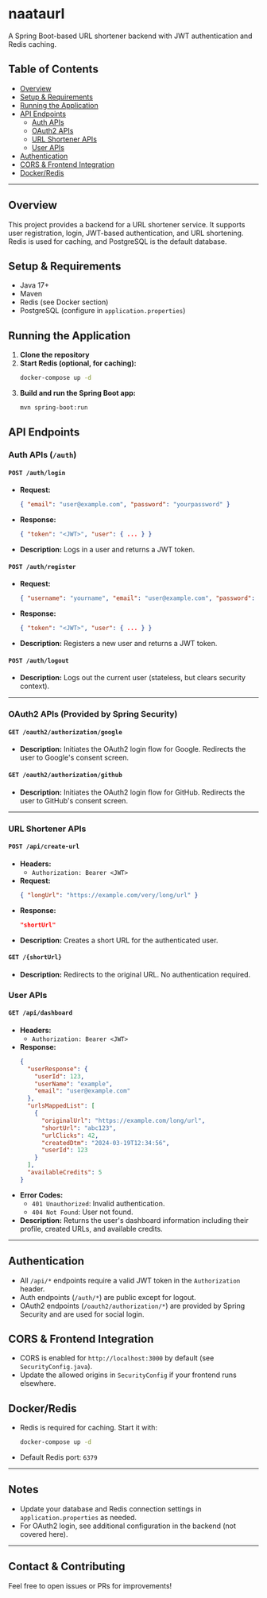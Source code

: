 # naataurl

A Spring Boot-based URL shortener backend with JWT authentication and Redis caching.

## Table of Contents
- [Overview](#overview)
- [Setup & Requirements](#setup--requirements)
- [Running the Application](#running-the-application)
- [API Endpoints](#api-endpoints)
  - [Auth APIs](#auth-apis-auth)
  - [OAuth2 APIs](#oauth2-apis)
  - [URL Shortener APIs](#url-shortener-apis)
  - [User APIs](#user-apis)
- [Authentication](#authentication)
- [CORS & Frontend Integration](#cors--frontend-integration)
- [Docker/Redis](#dockerredis)

---

## Overview
This project provides a backend for a URL shortener service. It supports user registration, login, JWT-based authentication, and URL shortening. Redis is used for caching, and PostgreSQL is the default database.

## Setup & Requirements
- Java 17+
- Maven
- Redis (see Docker section)
- PostgreSQL (configure in `application.properties`)

## Running the Application
1. **Clone the repository**
2. **Start Redis (optional, for caching):**
   ```sh
   docker-compose up -d
   ```
3. **Build and run the Spring Boot app:**
   ```sh
   mvn spring-boot:run
   ```

## API Endpoints

### Auth APIs (`/auth`)

#### `POST /auth/login`
- **Request:**
  ```json
  { "email": "user@example.com", "password": "yourpassword" }
  ```
- **Response:**
  ```json
  { "token": "<JWT>", "user": { ... } }
  ```
- **Description:** Logs in a user and returns a JWT token.

#### `POST /auth/register`
- **Request:**
  ```json
  { "username": "yourname", "email": "user@example.com", "password": "yourpassword" }
  ```
- **Response:**
  ```json
  { "token": "<JWT>", "user": { ... } }
  ```
- **Description:** Registers a new user and returns a JWT token.

#### `POST /auth/logout`
- **Description:** Logs out the current user (stateless, but clears security context).

---

### OAuth2 APIs (Provided by Spring Security)

#### `GET /oauth2/authorization/google`
- **Description:** Initiates the OAuth2 login flow for Google. Redirects the user to Google's consent screen.

#### `GET /oauth2/authorization/github`
- **Description:** Initiates the OAuth2 login flow for GitHub. Redirects the user to GitHub's consent screen.

---

### URL Shortener APIs

#### `POST /api/create-url`
- **Headers:**
  - `Authorization: Bearer <JWT>`
- **Request:**
  ```json
  { "longUrl": "https://example.com/very/long/url" }
  ```
- **Response:**
  ```json
  "shortUrl"
  ```
- **Description:** Creates a short URL for the authenticated user.

#### `GET /{shortUrl}`
- **Description:** Redirects to the original URL. No authentication required.

### User APIs

#### `GET /api/dashboard`
- **Headers:**
  - `Authorization: Bearer <JWT>`
- **Response:**
  ```json
  {
    "userResponse": {
      "userId": 123,
      "userName": "example",
      "email": "user@example.com"
    },
    "urlsMappedList": [
      {
        "originalUrl": "https://example.com/long/url",
        "shortUrl": "abc123",
        "urlClicks": 42,
        "createdDtm": "2024-03-19T12:34:56",
        "userId": 123
      }
    ],
    "availableCredits": 5
  }
  ```
- **Error Codes:**
  - `401 Unauthorized`: Invalid authentication.
  - `404 Not Found`: User not found.
- **Description:** Returns the user's dashboard information including their profile, created URLs, and available credits.

---

## Authentication
- All `/api/*` endpoints require a valid JWT token in the `Authorization` header.
- Auth endpoints (`/auth/*`) are public except for logout.
- OAuth2 endpoints (`/oauth2/authorization/*`) are provided by Spring Security and are used for social login.

## CORS & Frontend Integration
- CORS is enabled for `http://localhost:3000` by default (see `SecurityConfig.java`).
- Update the allowed origins in `SecurityConfig` if your frontend runs elsewhere.

## Docker/Redis
- Redis is required for caching. Start it with:
  ```sh
  docker-compose up -d
  ```
- Default Redis port: `6379`

---

## Notes
- Update your database and Redis connection settings in `application.properties` as needed.
- For OAuth2 login, see additional configuration in the backend (not covered here).

---

## Contact & Contributing
Feel free to open issues or PRs for improvements!